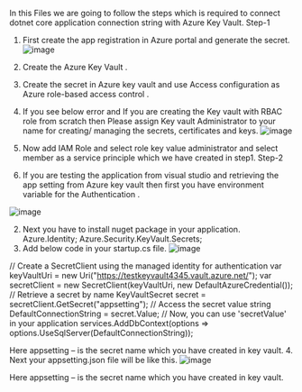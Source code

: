 In this Files we are going to follow the steps which is required to connect dotnet core application connection string with Azure Key Vault.
Step-1 
1.	First create the app registration in Azure portal and generate the secret.
   ![image](https://github.com/shubhamagrawal17/Tutorial/assets/24695227/9269bb60-ae0e-44db-937a-308136795eb0)

3.	Create the Azure Key Vault .
4.	Create the secret in Azure key vault and use Access configuration as Azure role-based access control .
5.	If you see below error and If you are creating the Key vault with RBAC role from scratch then Please assign Key vault Administrator to your name for creating/ managing the secrets, certificates and keys.
   ![image](https://github.com/shubhamagrawal17/Tutorial/assets/24695227/6f87fd76-dbc8-4b05-b049-13beb9cf6128)

6.	Now add IAM Role and select role key value administrator and select member as a service principle which we have created in step1.
Step-2
1.	If you are testing the application from visual studio and retrieving the app setting from Azure key vault then first you have environment variable for the Authentication .
 
![image](https://github.com/shubhamagrawal17/Tutorial/assets/24695227/779b1588-05bb-4b78-97d7-792b4ef2bac1)

2.	Next you have to install nuget package in your application.
Azure.Identity;
Azure.Security.KeyVault.Secrets;
3.	Add below code in your startup.cs file.
![image](https://github.com/shubhamagrawal17/Tutorial/assets/24695227/df0de739-2eec-4d42-a76e-a6dfa28692f3)

 

// Create a SecretClient using the managed identity for authentication
            var keyVaultUri = new Uri("https://testkeyvault4345.vault.azure.net/");
            var secretClient = new SecretClient(keyVaultUri, new DefaultAzureCredential());
  // Retrieve a secret by name
   KeyVaultSecret secret = secretClient.GetSecret("appsetting");
  // Access the secret value
   string DefaultConnectionString = secret.Value;
  // Now, you can use 'secretValue' in your application
services.AddDbContext<AppDbContext>(options => options.UseSqlServer(DefaultConnectionString));

Here appsetting – is the secret name which you have created in key vault.
4.	Next your appsetting.json file will be like this.
 ![image](https://github.com/shubhamagrawal17/Tutorial/assets/24695227/eaa67a3e-67f2-4acd-80b2-f414d0b1e4ff)

Here appsetting – is the secret name which you have created in key vault.


